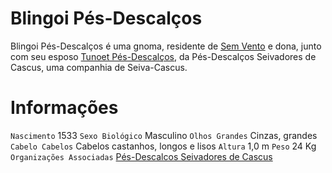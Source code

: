 <!-- TITLE: Blingoi Pés-Descalços -->
<!-- SUBTITLE: Visão geral sobre Blingoi Pés-Descalços -->

# Blingoi Pés-Descalços
Blingoi Pés-Descalços é uma gnoma, residente de [Sem Vento](http://localhost/lugares/plano-material/drafeon/sudeste-de-drafeon/sem-vento#sem-vento) e dona, junto com seu esposo [Tunoet Pés-Descalços](http://localhost/individuos/tunoet-pes-descalcos#tunoet-pes-descalcos), da Pés-Descalços Seivadores de Cascus, uma companhia de Seiva-Cascus.

# Informações
`Nascimento` 1533
`Sexo Biológico` Masculino
`Olhos Grandes` Cinzas, grandes
`Cabelo Cabelos` Cabelos castanhos, longos e lisos
`Altura` 1,0 m
`Peso` 24 Kg
`Organizações Associadas` [Pés-Descalcos Seivadores de Cascus](http://localhost/faccoes/faccoes-independentes/pes-descalcos-seivadores-de-cascus#pes-descalcos-seivadores-de-cascus)

